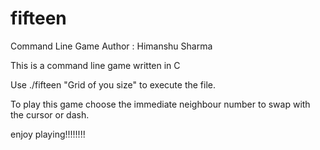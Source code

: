 # fifteen
Command Line Game
Author : Himanshu Sharma

This is a command line game written in C

Use ./fifteen "Grid of you size"  to execute the file.

To play this game choose the immediate neighbour number to swap with the cursor or dash.


enjoy playing!!!!!!!!

